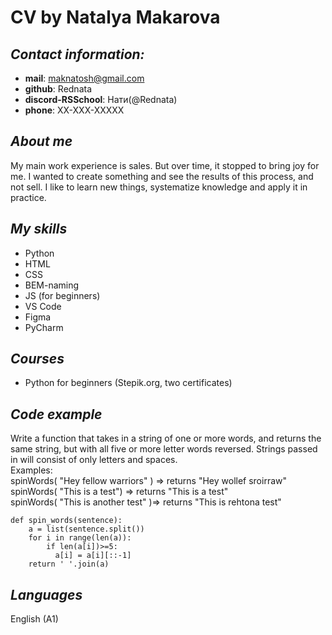  # CV by Natalya Makarova

## *Contact information:*
 - **mail**: maknatosh@gmail.com
 - **github**: Rednata
 - **discord-RSSchool**: Нати(@Rednata)
 - **phone**: XX-XXX-XXXXX

## *About me*
My main work experience is sales. But over time, it stopped to bring joy for me. I wanted to create something and see the results of this process, and not sell.
I like to learn new things, systematize knowledge and apply it in practice.

## *My skills*
- Python
- HTML
- CSS
- BEM-naming
- JS (for beginners)
- VS Code
- Figma
- PyCharm

## *Courses*
- Python for beginners (Stepik.org, two certificates) 

## *Code example*
Write a function that takes in a string of one or more words, and returns the same string, but with all five or more letter words reversed. Strings passed in will consist of only letters and spaces.   
Examples:   
spinWords( "Hey fellow warriors" ) => returns "Hey wollef sroirraw"   
spinWords( "This is a test") => returns "This is a test"   
spinWords( "This is another test" )=> returns "This is rehtona test"

```
def spin_words(sentence):
    a = list(sentence.split())
    for i in range(len(a)):
        if len(a[i])>=5:
          a[i] = a[i][::-1]
    return ' '.join(a)
```

## *Languages*
English (A1)